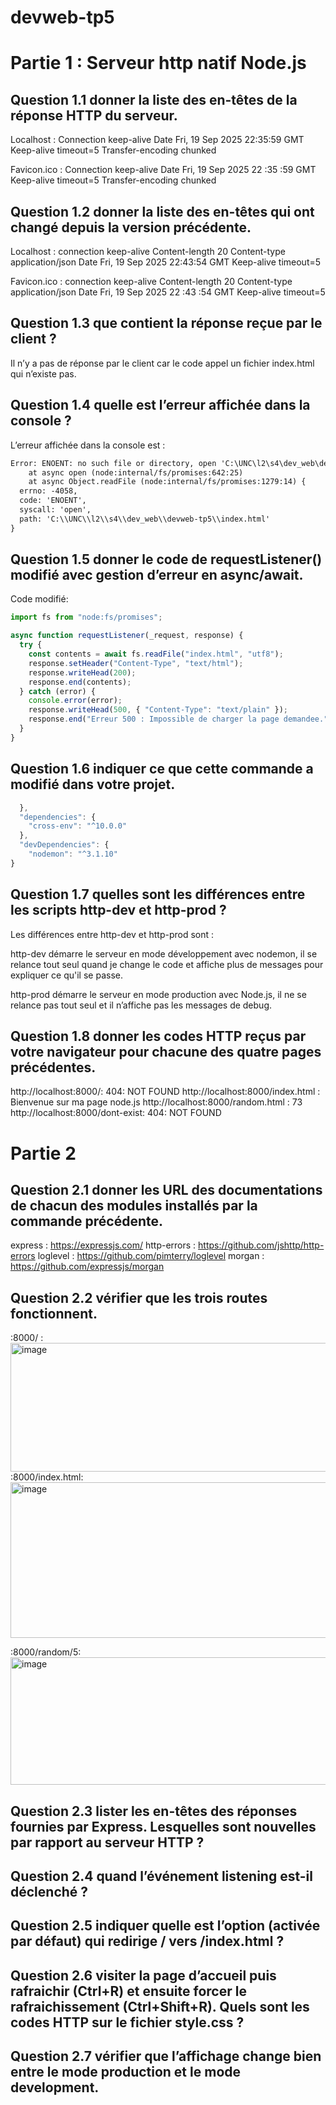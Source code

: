 # devweb-tp5

# Partie 1 : Serveur http natif Node.js
## Question 1.1 donner la liste des en-têtes de la réponse HTTP du serveur.
Localhost : 	Connection   		 keep-alive
Date   			Fri, 19 Sep 2025 22:35:59 GMT
Keep-alive    		timeout=5
Transfer-encoding    	 chunked

Favicon.ico :	Connection    		keep-alive
Date        		Fri, 19 Sep 2025 22 :35 :59 GMT
Keep-alive        	timeout=5
Transfer-encoding     	chunked

## Question 1.2 donner la liste des en-têtes qui ont changé depuis la version précédente.
Localhost : 	connection   		keep-alive
Content-length     	20
Content-type    	application/json
Date          		 Fri, 19 Sep 2025 22:43:54 GMT
Keep-alive     		 timeout=5

Favicon.ico :	connection		keep-alive
Content-length 	20
Content-type		application/json
Date			Fri, 19 Sep 2025 22 :43 :54 GMT
Keep-alive		timeout=5

## Question 1.3 que contient la réponse reçue par le client ?
Il n’y a pas de réponse par le client car le code appel un fichier index.html qui n’existe pas.

## Question 1.4 quelle est l’erreur affichée dans la console ?
L’erreur affichée dans la console est :
```txt
Error: ENOENT: no such file or directory, open 'C:\UNC\l2\s4\dev_web\devweb-tp5\index.html'
    at async open (node:internal/fs/promises:642:25)
    at async Object.readFile (node:internal/fs/promises:1279:14) {
  errno: -4058,
  code: 'ENOENT',
  syscall: 'open',
  path: 'C:\\UNC\\l2\\s4\\dev_web\\devweb-tp5\\index.html'
}
```
## Question 1.5 donner le code de requestListener() modifié avec gestion d’erreur en async/await.
Code modifié:
```js
import fs from "node:fs/promises";

async function requestListener(_request, response) {
  try {
    const contents = await fs.readFile("index.html", "utf8");
    response.setHeader("Content-Type", "text/html");
    response.writeHead(200);
    response.end(contents);
  } catch (error) {
    console.error(error);
    response.writeHead(500, { "Content-Type": "text/plain" });
    response.end("Erreur 500 : Impossible de charger la page demandee.");
  }
}
```
## Question 1.6 indiquer ce que cette commande a modifié dans votre projet.
```js
  },
  "dependencies": {
    "cross-env": "^10.0.0"
  },
  "devDependencies": {
    "nodemon": "^3.1.10"
}
```

## Question 1.7 quelles sont les différences entre les scripts http-dev et http-prod ?
Les différences entre http-dev et http-prod sont  :

http-dev démarre le serveur en mode développement avec nodemon, il se relance tout seul quand je change le code et affiche plus de messages pour expliquer ce qu'il se passe.

http-prod démarre le serveur en mode production avec Node.js, il ne se relance pas tout seul et il n’affiche pas les messages de debug.

## Question 1.8 donner les codes HTTP reçus par votre navigateur pour chacune des quatre pages précédentes.
http://localhost:8000/:  404: NOT FOUND
http://localhost:8000/index.html : Bienvenue sur ma page node.js
http://localhost:8000/random.html : 73
http://localhost:8000/dont-exist: 404: NOT FOUND

# Partie 2

## Question 2.1 donner les URL des documentations de chacun des modules installés par la commande précédente.
express : https://expressjs.com/
http-errors : https://github.com/jshttp/http-errors
loglevel : https://github.com/pimterry/loglevel
morgan : https://github.com/expressjs/morgan

## Question 2.2 vérifier que les trois routes fonctionnent.
:8000/ : <img width="909" height="206" alt="image" src="https://github.com/user-attachments/assets/ac561a2d-4c56-4a0b-a9ad-b91722275aac" />
:8000/index.html: <img width="878" height="249" alt="image" src="https://github.com/user-attachments/assets/8f29f9a0-4e46-4d73-b2d6-69af61570aea" />

:8000/random/5:<img width="768" height="204" alt="image" src="https://github.com/user-attachments/assets/6e7dfb17-769b-4f95-8af5-5c30fdf54e7c" />
 
## Question 2.3 lister les en-têtes des réponses fournies par Express. Lesquelles sont nouvelles par rapport au serveur HTTP ?

## Question 2.4 quand l’événement listening est-il déclenché ?

## Question 2.5 indiquer quelle est l’option (activée par défaut) qui redirige / vers /index.html ?

## Question 2.6 visiter la page d’accueil puis rafraichir (Ctrl+R) et ensuite forcer le rafraichissement (Ctrl+Shift+R). Quels sont les codes HTTP sur le fichier style.css ? 

## Question 2.7 vérifier que l’affichage change bien entre le mode production et le mode development.
